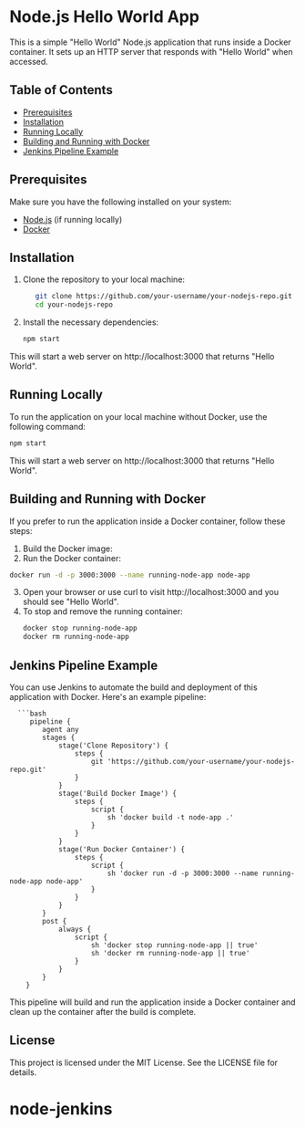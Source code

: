 # Node.js Hello World App

This is a simple "Hello World" Node.js application that runs inside a Docker container. It sets up an HTTP server that responds with "Hello World" when accessed.

## Table of Contents

- [Prerequisites](#prerequisites)
- [Installation](#installation)
- [Running Locally](#running-locally)
- [Building and Running with Docker](#building-and-running-with-docker)
- [Jenkins Pipeline Example](#jenkins-pipeline-example)

## Prerequisites

Make sure you have the following installed on your system:

- [Node.js](https://nodejs.org/) (if running locally)
- [Docker](https://www.docker.com/get-started)

## Installation

1. Clone the repository to your local machine:

   ```bash
      git clone https://github.com/your-username/your-nodejs-repo.git
      cd your-nodejs-repo
2. Install the necessary dependencies:
   ```bash
   npm start
  This will start a web server on http://localhost:3000 that returns "Hello World".

## Running Locally
To run the application on your local machine without Docker, use the following command:
   ```bash
   npm start
   ```

This will start a web server on http://localhost:3000 that returns "Hello World".

## Building and Running with Docker

If you prefer to run the application inside a Docker container, follow these steps:
  1. Build the Docker image:
  2. Run the Docker container:
   ```bash
   docker run -d -p 3000:3000 --name running-node-app node-app
   ```
  3. Open your browser or use curl to visit http://localhost:3000 and you should see "Hello World".
  4. To stop and remove the running container:
     ```bash
     docker stop running-node-app
     docker rm running-node-app
     ```

## Jenkins Pipeline Example  
  You can use Jenkins to automate the build and deployment of this application with Docker. Here's an example pipeline:  
  
      ```bash
         pipeline {
            agent any
            stages {
                stage('Clone Repository') {
                    steps {
                        git 'https://github.com/your-username/your-nodejs-repo.git'
                    }
                }
                stage('Build Docker Image') {
                    steps {
                        script {
                            sh 'docker build -t node-app .'
                        }
                    }
                }
                stage('Run Docker Container') {
                    steps {
                        script {
                            sh 'docker run -d -p 3000:3000 --name running-node-app node-app'
                        }
                    }
                }
            }
            post {
                always {
                    script {
                        sh 'docker stop running-node-app || true'
                        sh 'docker rm running-node-app || true'
                    }
                }
            }
        }

This pipeline will build and run the application inside a Docker container and clean up the container after the build is complete.

## License  

This project is licensed under the MIT License. See the LICENSE file for details.
# node-jenkins
